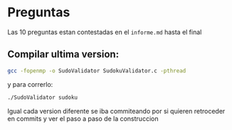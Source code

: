 # Preguntas
Las 10 preguntas estan contestadas en el `informe.md` hasta el final 
## Compilar ultima version:
```bash
gcc -fopenmp -o SudoValidator SudokuValidator.c -pthread
```
y para correrlo: 
```bash
./SudoValidator sudoku
```
Igual cada version diferente se iba commiteando por si quieren retroceder en commits y ver el paso a paso de la construccion
